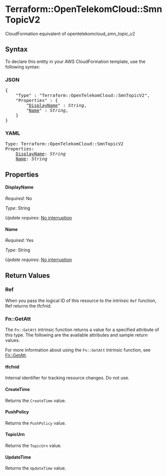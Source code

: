 # Terraform::OpenTelekomCloud::SmnTopicV2

CloudFormation equivalent of opentelekomcloud_smn_topic_v2

## Syntax

To declare this entity in your AWS CloudFormation template, use the following syntax:

### JSON

<pre>
{
    "Type" : "Terraform::OpenTelekomCloud::SmnTopicV2",
    "Properties" : {
        "<a href="#displayname" title="DisplayName">DisplayName</a>" : <i>String</i>,
        "<a href="#name" title="Name">Name</a>" : <i>String</i>,
    }
}
</pre>

### YAML

<pre>
Type: Terraform::OpenTelekomCloud::SmnTopicV2
Properties:
    <a href="#displayname" title="DisplayName">DisplayName</a>: <i>String</i>
    <a href="#name" title="Name">Name</a>: <i>String</i>
</pre>

## Properties

#### DisplayName

_Required_: No

_Type_: String

_Update requires_: [No interruption](https://docs.aws.amazon.com/AWSCloudFormation/latest/UserGuide/using-cfn-updating-stacks-update-behaviors.html#update-no-interrupt)

#### Name

_Required_: Yes

_Type_: String

_Update requires_: [No interruption](https://docs.aws.amazon.com/AWSCloudFormation/latest/UserGuide/using-cfn-updating-stacks-update-behaviors.html#update-no-interrupt)

## Return Values

### Ref

When you pass the logical ID of this resource to the intrinsic `Ref` function, Ref returns the tfcfnid.

### Fn::GetAtt

The `Fn::GetAtt` intrinsic function returns a value for a specified attribute of this type. The following are the available attributes and sample return values.

For more information about using the `Fn::GetAtt` intrinsic function, see [Fn::GetAtt](https://docs.aws.amazon.com/AWSCloudFormation/latest/UserGuide/intrinsic-function-reference-getatt.html).

#### tfcfnid

Internal identifier for tracking resource changes. Do not use.

#### CreateTime

Returns the <code>CreateTime</code> value.

#### PushPolicy

Returns the <code>PushPolicy</code> value.

#### TopicUrn

Returns the <code>TopicUrn</code> value.

#### UpdateTime

Returns the <code>UpdateTime</code> value.

